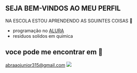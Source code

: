 ## SEJA BEM-VINDOS AO MEU PERFIL

NA ESCOLA ESTOU APRENDENDO AS SGUINTES COISAS 🏫
- programaçâo no [ALURA](www.alura.com.br)
- residuos solidos em quimica

## voce pode me encontrar em 📧
abraaojunior315@gmail.com
![](https://media1.tenor.com/m/ehEfbcr58RQAAAAd/neymar-sheozinho.gif)
